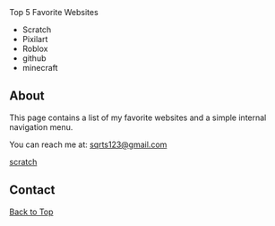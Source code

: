 <!DOCTYPE html>
<html>
<head>
    Top 5 Favorite Websites
</head>
<body>
<ul>
  <li>Scratch</li>
  <li>Pixilart</li>
  <li>Roblox</li>
  <li>github</li>
  <li>minecraft</li>
</ul>




  <h2 id="about">About</h2>
  <p>This page contains a list of my favorite websites and a simple internal navigation menu.</p>
  
  <p>You can reach me at: <a href="mailto:sqrts123@gmail.com">sqrts123@gmail.com</a></p>
  <a href="https://scratch.mit.edu/users/-_wawa_wawa_-/">scratch</a>  <h2 id="contact">Contact</h2>
  <p><a href="#">Back to Top</a></p>

</body>
</html>
